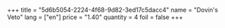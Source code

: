 +++
title = "5d6b5054-2224-4f68-9d82-3ed17c5dacc4"
name = "Dovin's Veto"
lang = ["en"]
price = "1.40"
quantity = 4
foil = false
+++
